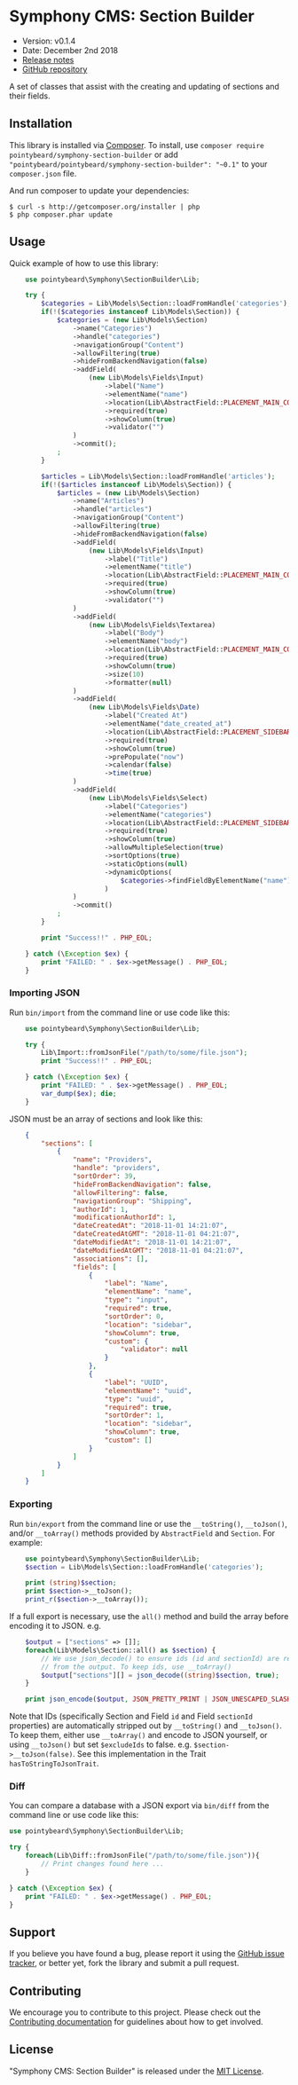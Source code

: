 # Symphony CMS: Section Builder

- Version: v0.1.4
- Date: December 2nd 2018
- [Release notes](https://github.com/pointybeard/symphony-section-builder/blob/master/CHANGELOG.md)
- [GitHub repository](https://github.com/pointybeard/symphony-section-builder)

A set of classes that assist with the creating and updating of sections and their fields.

## Installation

This library is installed via [Composer](http://getcomposer.org/). To install, use `composer require pointybeard/symphony-section-builder` or add `"pointybeard/pointybeard/symphony-section-builder": "~0.1"` to your `composer.json` file.

And run composer to update your dependencies:

    $ curl -s http://getcomposer.org/installer | php
    $ php composer.phar update

## Usage

Quick example of how to use this library:

```php
    use pointybeard\Symphony\SectionBuilder\Lib;

    try {
        $categories = Lib\Models\Section::loadFromHandle('categories');
        if(!($categories instanceof Lib\Models\Section)) {
            $categories = (new Lib\Models\Section)
                ->name("Categories")
                ->handle("categories")
                ->navigationGroup("Content")
                ->allowFiltering(true)
                ->hideFromBackendNavigation(false)
                ->addField(
                    (new Lib\Models\Fields\Input)
                        ->label("Name")
                        ->elementName("name")
                        ->location(Lib\AbstractField::PLACEMENT_MAIN_CONTENT)
                        ->required(true)
                        ->showColumn(true)
                        ->validator("")
                )
                ->commit();
            ;
        }

        $articles = Lib\Models\Section::loadFromHandle('articles');
        if(!($articles instanceof Lib\Models\Section)) {
            $articles = (new Lib\Models\Section)
                ->name("Articles")
                ->handle("articles")
                ->navigationGroup("Content")
                ->allowFiltering(true)
                ->hideFromBackendNavigation(false)
                ->addField(
                    (new Lib\Models\Fields\Input)
                        ->label("Title")
                        ->elementName("title")
                        ->location(Lib\AbstractField::PLACEMENT_MAIN_CONTENT)
                        ->required(true)
                        ->showColumn(true)
                        ->validator("")
                )
                ->addField(
                    (new Lib\Models\Fields\Textarea)
                        ->label("Body")
                        ->elementName("body")
                        ->location(Lib\AbstractField::PLACEMENT_MAIN_CONTENT)
                        ->required(true)
                        ->showColumn(true)
                        ->size(10)
                        ->formatter(null)
                )
                ->addField(
                    (new Lib\Models\Fields\Date)
                        ->label("Created At")
                        ->elementName("date_created_at")
                        ->location(Lib\AbstractField::PLACEMENT_SIDEBAR)
                        ->required(true)
                        ->showColumn(true)
                        ->prePopulate("now")
                        ->calendar(false)
                        ->time(true)
                )
                ->addField(
                    (new Lib\Models\Fields\Select)
                        ->label("Categories")
                        ->elementName("categories")
                        ->location(Lib\AbstractField::PLACEMENT_SIDEBAR)
                        ->required(true)
                        ->showColumn(true)
                        ->allowMultipleSelection(true)
                        ->sortOptions(true)
                        ->staticOptions(null)
                        ->dynamicOptions(
                            $categories->findFieldByElementName("name")
                        )
                )
                ->commit()
            ;
        }

        print "Success!!" . PHP_EOL;

    } catch (\Exception $ex) {
        print "FAILED: " . $ex->getMessage() . PHP_EOL;
    }
```

### Importing JSON

Run `bin/import` from the command line or use code like this:

```php
    use pointybeard\Symphony\SectionBuilder\Lib;

    try {
        Lib\Import::fromJsonFile("/path/to/some/file.json");
        print "Success!!" . PHP_EOL;

    } catch (\Exception $ex) {
        print "FAILED: " . $ex->getMessage() . PHP_EOL;
        var_dump($ex); die;
    }
```

JSON must be an array of sections and look like this:

```json
    {
        "sections": [
            {
                "name": "Providers",
                "handle": "providers",
                "sortOrder": 39,
                "hideFromBackendNavigation": false,
                "allowFiltering": false,
                "navigationGroup": "Shipping",
                "authorId": 1,
                "modificationAuthorId": 1,
                "dateCreatedAt": "2018-11-01 14:21:07",
                "dateCreatedAtGMT": "2018-11-01 04:21:07",
                "dateModifiedAt": "2018-11-01 14:21:07",
                "dateModifiedAtGMT": "2018-11-01 04:21:07",
                "associations": [],
                "fields": [
                    {
                        "label": "Name",
                        "elementName": "name",
                        "type": "input",
                        "required": true,
                        "sortOrder": 0,
                        "location": "sidebar",
                        "showColumn": true,
                        "custom": {
                            "validator": null
                        }
                    },
                    {
                        "label": "UUID",
                        "elementName": "uuid",
                        "type": "uuid",
                        "required": true,
                        "sortOrder": 1,
                        "location": "sidebar",
                        "showColumn": true,
                        "custom": []
                    }
                ]
            }
        ]
    }
```

### Exporting

Run `bin/export` from the command line or use the `__toString()`, `__toJson()`, and/or `__toArray()` methods provided by `AbstractField` and `Section`. For example:

```php
    use pointybeard\Symphony\SectionBuilder\Lib;
    $section = Lib\Models\Section::loadFromHandle('categories');

    print (string)$section;
    print $section->__toJson();
    print_r($section->__toArray());

```

If a full export is necessary, use the `all()` method and build the array before encoding it to JSON. e.g.

```php
    $output = ["sections" => []];
    foreach(Lib\Models\Section::all() as $section) {
        // We use json_decode() to ensure ids (id and sectionId) are removed
        // from the output. To keep ids, use __toArray()
        $output["sections"][] = json_decode((string)$section, true);
    }

    print json_encode($output, JSON_PRETTY_PRINT | JSON_UNESCAPED_SLASHES);
```

Note that IDs (specifically Section and Field `id` and Field `sectionId` properties) are automatically stripped out by `__toString()` and `__toJson()`. To keep them, either use `__toArray()` and encode to JSON yourself, or using `__toJson()` but set `$excludeIds` to false. e.g. `$section->__toJson(false)`. See this implementation in the Trait `hasToStringToJsonTrait`.

### Diff

You can compare a database with a JSON export via `bin/diff` from the command line or use code like this:

```php
use pointybeard\Symphony\SectionBuilder\Lib;

try {
    foreach(Lib\Diff::fromJsonFile("/path/to/some/file.json")){
        // Print changes found here ...
    }

} catch (\Exception $ex) {
    print "FAILED: " . $ex->getMessage() . PHP_EOL;
}
```

## Support

If you believe you have found a bug, please report it using the [GitHub issue tracker](https://github.com/pointybeard/symphony-section-builder/issues),
or better yet, fork the library and submit a pull request.

## Contributing

We encourage you to contribute to this project. Please check out the [Contributing documentation](https://github.com/pointybeard/symphony-section-builder/blob/master/CONTRIBUTING.md) for guidelines about how to get involved.

## License

"Symphony CMS: Section Builder" is released under the [MIT License](http://www.opensource.org/licenses/MIT).
